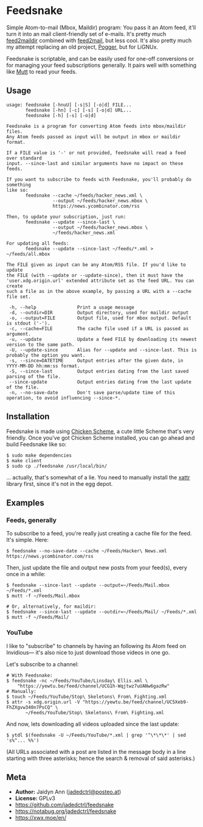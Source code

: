 # Feedsnake
Simple Atom-to-mail (Mbox, Maildir) program: You pass it an Atom feed, it'll turn it into an mail client-friendly set of e-mails. It's pretty much [feed2maildir](https://github.com/sulami/feed2maildir) combined with [feed2mail](https://github.com/vmapps/feed2mail), but less cool. It's also pretty much my attempt replacing an old project, [Pogger](https://github.com/jadedctrl/pogger), but for LiGNUx.

Feedsnake is scriptable, and can be easily used for one-off conversions or for managing your feed subscriptions generally. It pairs well with something like [Mutt](https://duckduckgo.com/l/?uddg=http%3A%2F%2Fwww.mutt.org&rut=bdcef874f2615434d459413d18463f18c41b3dbc415ccba8bdb35b350ac16340) to read your feeds.


## Usage
```
usage: feedsnake [-hnuU] [-s|S] [-o|d] FILE...
       feedsnake [-hn] [-c] [-s] [-o|d] URL...
       feedsnake [-h] [-s] [-o|d]

Feedsnake is a program for converting Atom feeds into mbox/maildir files.
Any Atom feeds passed as input will be output in mbox or maildir format.

If a FILE value is '-' or not provided, feedsnake will read a feed over standard
input. --since-last and similar arguments have no impact on these feeds.

If you want to subscribe to feeds with Feedsnake, you'll probably do something
like so:
       feedsnake --cache ~/feeds/hacker_news.xml \
                 --output ~/feeds/hacker_news.mbox \
                 https://news.ycombinator.com/rss

Then, to update your subscription, just run:
       feedsnake --update --since-last \
                 --output ~/feeds/hacker_news.mbox \
                 ~/feeds/hacker_news.xml

For updating all feeds:
       feedsnake --update --since-last ~/feeds/*.xml > ~/feeds/all.mbox

The FILE given as input can be any Atom/RSS file. If you'd like to update
the FILE (with --update or --update-since), then it must have the
'user.xdg.origin.url' extended attribute set as the feed URL. You can create
such a file as in the above example, by passing a URL with a --cache file set.

 -h, --help               Print a usage message
 -d, --outdir=DIR         Output directory, used for maildir output
 -o, --output=FILE        Output file, used for mbox output. Default is stdout ('-').
 -c, --cache=FILE         The cache file used if a URL is passed as argument.
 -u, --update             Update a feed FILE by downloading its newest version to the same path.
 -U, --update-since       Alias for --update and --since-last. This is probably the option you want.
 -s, --since=DATETIME     Output entries after the given date, in YYYY-MM-DD hh:mm:ss format.
 -S, --since-last         Output entries dating from the last saved parsing of the file.
 --since-update           Output entries dating from the last update of the file.
 -n, --no-save-date       Don't save parse/update time of this operation, to avoid influencing --since-*.
```


## Installation
Feedsnake is made using [Chicken Scheme](https://call-cc.org), a cute little Scheme that's very friendly. Once you've got Chicken Scheme installed, you can go ahead and build Feedsnake like so:
```
$ sudo make dependencies
$ make client
$ sudo cp ./feedsnake /usr/local/bin/
```

… actually, that's somewhat of a lie. You need to manually install the [xattr](https://github.com/jadedctrl/xattr) library first, since it's not in the egg depot.


## Examples
### Feeds, generally
To subscribe to a feed, you're really just creating a cache file for the feed. It's simple. Here:

`$ feedsnake --no-save-date --cache ~/Feeds/Hacker\ News.xml https://news.ycombinator.com/rss`

Then, just update the file and output new posts from your feed(s), every once in a while:
```
$ feedsnake --since-last --update --output=~/Feeds/Mail.mbox ~/Feeds/*.xml
$ mutt -f ~/Feeds/Mail.mbox

# Or, alternatively, for maildir:
$ feedsnake --since-last --update --outdir=~/Feeds/Mail/ ~/Feeds/*.xml
$ mutt -f ~/Feeds/Mail/
```


### YouTube
I like to "subscribe" to channels by having an following its Atom feed on Invidious— it's also nice to just download those videos in one go.

Let's subscribe to a channel:
```
# With Feedsnake:
$ feedsnake -nc ~/Feeds/YouTube/Linsday\ Ellis.xml \
    "https://yewtu.be/feed/channel/UCG1h-Wqjtwz7uUANw6gazRw"
# Manually:
$ touch ~/Feeds/YouTube/Stop\ Skeletons\ From\ Fighting.xml
$ attr -s xdg.origin.url -V "https://yewtu.be/feed/channel/UC5Xeb9-FhZXgvw340n7PsCQ" \
       ~/Feeds/YouTube/Stop\ Skeletons\ From\ Fighting.xml
```

And now, lets downloading all videos uploaded since the last update:

`$ ytdl $(feedsnake -U ~/Feeds/YouTube/*.xml | grep '^\*\*\*' | sed 's%^... %%')`

(All URLs associated with a post are listed in the message body in a line starting with three asterisks; hence the search & removal of said asterisks.)

## Meta
* **Author:** Jaidyn Ann (jadedctrl@posteo.at)
* **License:** GPLv3
* https://github.com/jadedctrl/feedsnake
* https://notabug.org/jadedctrl/feedsnake
* https://xwx.moe/en/
